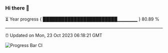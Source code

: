 ### Hi there 👋

⏳ Year progress { ████████████████████████▁▁▁▁▁▁ } 80.89 %

---

⏰ Updated on Mon, 23 Oct 2023 06:18:21 GMT

![Progress Bar CI](https://github.com/liununu/liununu/workflows/Progress%20Bar%20CI/badge.svg)
